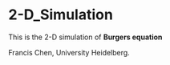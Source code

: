 2-D_Simulation
==============

This is the 2-D simulation of **Burgers equation**

Francis Chen, University Heidelberg.
